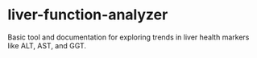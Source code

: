 # liver-function-analyzer
Basic tool and documentation for exploring trends in liver health markers like ALT, AST, and GGT.
